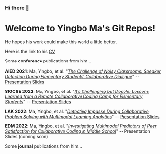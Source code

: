 ### Hi there 👋

<!--
**yingbo-ma/yingbo-ma** is a ✨ _special_ ✨ repository because its `README.md` (this file) appears on your GitHub profile.

Here are some ideas to get you started:

- 🔭 I’m currently working on ...
- 🌱 I’m currently learning ...
- 👯 I’m looking to collaborate on ...
- 🤔 I’m looking for help with ...
- 💬 Ask me about ...
- 📫 How to reach me: ...
- 😄 Pronouns: ...
- ⚡ Fun fact: ...
-->

# Welcome to Yingbo Ma's Git Repos!
He hopes his work could make this world a little better.

Here is the link to his [CV](https://drive.google.com/file/d/1UxPaC2DrbtzqFqmNhsg8jq856vL6oc3q/view?usp=sharing)

Some **conference** publications from him... <br /> <br />
**AIED 2021**: Ma, Yingbo, et al. "*[The Challenge of Noisy Classrooms: Speaker Detection During Elementary Students’ Collaborative Dialogue](https://link.springer.com/chapter/10.1007/978-3-030-78292-4_22)*" -- [Presentation Slides](https://drive.google.com/file/d/17ilvk-id76dos8SIWnps61NfqVI5G4vp/view?usp=sharing)

**SIGCSE 2022**: Ma, Yingbo, et al. "*[It’s Challenging but Doable: Lessons Learned from a Remote Collaborative Coding Camp for Elementary Students](https://dl.acm.org/doi/10.1145/3478431.3499327)*" -- [Presentation Slides](https://drive.google.com/file/d/18ub3bT1-hompuR1AUUeZWDNB7GQAPAuR/view?usp=sharing)

**LAK 2022**: Ma, Yingbo, et al. "*[Detecting Impasse During Collaborative Problem Solving with Multimodal Learning Analytics](https://dl.acm.org/doi/abs/10.1145/3506860.3506865)*" -- [Presentation Slides](https://drive.google.com/file/d/1Uf0sbgPHCBubvKTnteW9igOsdJukxjEa/view?usp=sharing)

**EDM 2022**: Ma, Yingbo, et al. "*[Investigating Multimodal Predictors of Peer Satisfaction for Collaborative Coding in Middle School]()*" -- Presentation Slides (coming soon)

Some **journal** publications from him... <br /> <br />
